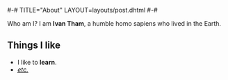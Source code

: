 #-#
TITLE="About"
LAYOUT=layouts/post.dhtml
#-#

Who am I? I am **Ivan Tham**, a humble homo sapiens who lived in the Earth.

Things I like
-------------
 - I like to **learn**.
 - [*<abbr title="et cetera">etc.</abbr>*](/more)
